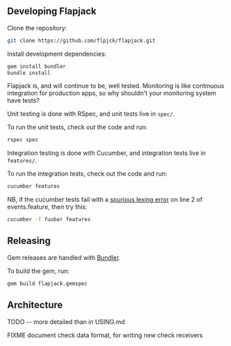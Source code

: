 Developing Flapjack
-------------------

Clone the repository:

```bash
git clone https://github.com/flpjck/flapjack.git
```

Install development dependencies:

```bash
gem install bundler
bundle install
```

Flapjack is, and will continue to be, well tested. Monitoring is like continuous
integration for production apps, so why shouldn't your monitoring system have tests?

Unit testing is done with RSpec, and unit tests live in `spec/`.

To run the unit tests, check out the code and run:

```bash
rspec spec
```

Integration testing is done with Cucumber, and integration tests live in `features/`.

To run the integration tests, check out the code and run:

```bash
cucumber features
```

NB, if the cucumber tests fail with a [spurious lexing error](https://github.com/cucumber/gherkin/issues/182) on line 2 of events.feature, then try this:

```bash
cucumber -f fuubar features
```


Releasing
---------

Gem releases are handled with [Bundler](http://gembundler.com/rubygems.html).

To build the gem, run:

```bash
gem build flapjack.gemspec
```



Architecture
------------

TODO -- more detailed than in USING.md

FIXME document check data format, for writing new check receivers
